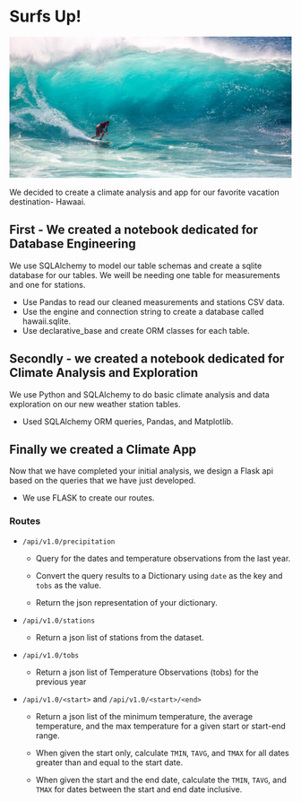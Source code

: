 
<!--lint disable no-heading-punctuation-->
# Surfs Up!
<!--lint enable no-heading-punctuation-->

<img src='images/surfs-up.jpeg'/>

We decided to create a climate analysis and app for our favorite vacation destination- Hawaai.

## First - We created a notebook dedicated for Database Engineering

We use SQLAlchemy to model our table schemas and create a sqlite database for our tables. We weill be needing one table for measurements and one for stations.
- Use Pandas to read our cleaned measurements and stations CSV data.
- Use the engine and connection string to create a database called hawaii.sqlite.
- Use declarative_base and create ORM classes for each table.

## Secondly - we created a notebook dedicated for Climate Analysis and Exploration

We use Python and SQLAlchemy to do basic climate analysis and data exploration on our new weather station tables. 
- Used SQLAlchemy ORM queries, Pandas, and Matplotlib.

## Finally we created a Climate App
Now that we have completed your initial analysis, we design a Flask api based on the queries that we have just developed.
- We use FLASK to create our routes.

### Routes

* `/api/v1.0/precipitation`

  * Query for the dates and temperature observations from the last year.

  * Convert the query results to a Dictionary using `date` as the key and `tobs` as the value.

  * Return the json representation of your dictionary.

* `/api/v1.0/stations`

  * Return a json list of stations from the dataset.

* `/api/v1.0/tobs`

  * Return a json list of Temperature Observations (tobs) for the previous year

* `/api/v1.0/<start>` and `/api/v1.0/<start>/<end>`

  * Return a json list of the minimum temperature, the average temperature, and the max temperature for a given start or start-end range.

  * When given the start only, calculate `TMIN`, `TAVG`, and `TMAX` for all dates greater than and equal to the start date.

  * When given the start and the end date, calculate the `TMIN`, `TAVG`, and `TMAX` for dates between the start and end date inclusive.


